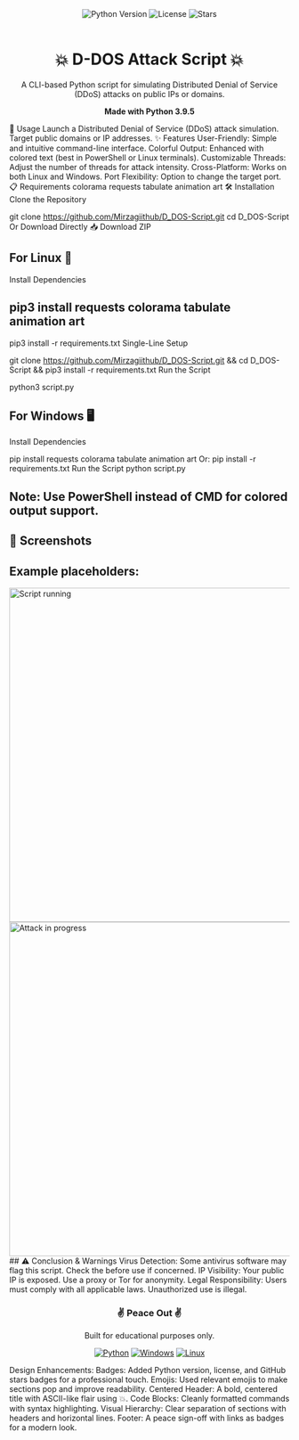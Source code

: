 <div align="center"> <img src="https://img.shields.io/badge/Python-3.9.5-blue?style=for-the-badge&logo=python" alt="Python Version"> <img src="https://img.shields.io/badge/License-MIT-green?style=for-the-badge" alt="License"> <img src="https://img.shields.io/github/stars/Mirzagiithub/D_DOS-Script?style=for-the-badge" alt="Stars"> <br><br> <h1>💥 D-DOS Attack Script 💥</h1> <p>A CLI-based Python script for simulating Distributed Denial of Service (DDoS) attacks on public IPs or domains.</p> <p><strong>Made with Python 3.9.5</strong></p> </div>
🚀 Usage
Launch a Distributed Denial of Service (DDoS) attack simulation.
Target public domains or IP addresses.
✨ Features
User-Friendly: Simple and intuitive command-line interface.
Colorful Output: Enhanced with colored text (best in PowerShell or Linux terminals).
Customizable Threads: Adjust the number of threads for attack intensity.
Cross-Platform: Works on both Linux and Windows.
Port Flexibility: Option to change the target port.
📋 Requirements
colorama
requests
tabulate
animation
art
🛠️ Installation
Clone the Repository

git clone https://github.com/Mirzagiithub/D_DOS-Script.git
cd D_DOS-Script
Or Download Directly
📥 Download ZIP

## For Linux 🐧
Install Dependencies
## pip3 install requests colorama tabulate animation art

pip3 install -r requirements.txt
Single-Line Setup


git clone https://github.com/Mirzagiithub/D_DOS-Script.git && cd D_DOS-Script && pip3 install -r requirements.txt
Run the Script

python3 script.py
## For Windows 🖥️
Install Dependencies

pip install requests colorama tabulate animation art
Or:
pip install -r requirements.txt
Run the Script
python script.py
## Note: Use PowerShell instead of CMD for colored output support.

## 📸 Screenshots


## Example placeholders:

<img src="screenshots/demo1.png" width="600" alt="Script running">
<img src="screenshots/demo2.png" width="600" alt="Attack in progress">
## ⚠️ Conclusion & Warnings
Virus Detection: Some antivirus software may flag this script. Check the before use if concerned.
IP Visibility: Your public IP is exposed. Use a proxy or Tor for anonymity.
Legal Responsibility: Users must comply with all applicable laws. Unauthorized use is illegal.
<div align="center"> <h3>✌️ Peace Out ✌️</h3> <p>Built for educational purposes only.</p> <p><a href="https://www.python.org/"><img src="https://img.shields.io/badge/Python-Website-yellow?style=flat-square&logo=python" alt="Python"></a> <a href="https://www.microsoft.com/en-in/software-download/windows10"><img src="https://img.shields.io/badge/Windows-Download-blue?style=flat-square&logo=windows" alt="Windows"></a> <a href="https://www.linux.org/pages/download/"><img src="https://img.shields.io/badge/Linux-Download-orange?style=flat-square&logo=linux" alt="Linux"></a></p> </div>
Design Enhancements:
Badges: Added Python version, license, and GitHub stars badges for a professional touch.
Emojis: Used relevant emojis to make sections pop and improve readability.
Centered Header: A bold, centered title with ASCII-like flair using 💥.
Code Blocks: Cleanly formatted commands with syntax highlighting.
Visual Hierarchy: Clear separation of sections with headers and horizontal lines.
Footer: A peace sign-off with links as badges for a modern look.

